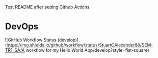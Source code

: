 Test README after setting Github Actions
# DevOps
![GitHub Workflow Status (develop)](https://img.shields.io/github/workflow/status/StuartCAlexander88/SEM-TR1-SA/A workflow for my Hello World App/develop?style=flat-square)
